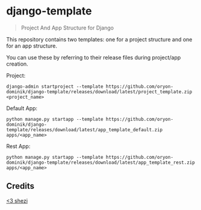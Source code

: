 # django-template

> Project And App Structure for Django

This repository contains two templates: one for a project structure and one for an app structure.

You can use these by referring to their release files during project/app creation.

Project:

    django-admin startproject --template https://github.com/oryon-dominik/django-template/releases/download/latest/project_template.zip <project_name>

Default App:

    python manage.py startapp --template https://github.com/oryon-dominik/django-template/releases/download/latest/app_template_default.zip apps/<app_name>

Rest App:

    python manage.py startapp --template https://github.com/oryon-dominik/django-template/releases/download/latest/app_template_rest.zip apps/<app_name>


## Credits

[<3 shezi](https://github.com/shezi/django-better-project-template)

